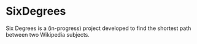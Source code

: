 # SixDegrees
Six Degrees is a (in-progress) project developed to find the shortest path between two Wikipedia subjects.
